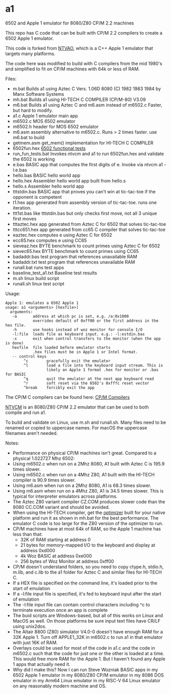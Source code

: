 # a1
6502 and Apple 1 emulator for 8080/Z80 CP/M 2.2 machines

This repo has C code that can be built with CP/M 2.2 compilers to create a 6502 Apple 1 emulator.

This code is forked from [NTVAO](https://github.com/davidly/ntvao), which is a C++ Apple 1 emulator that targets many platforms.

The code here was modified to build with C compilers from the mid 1980's and simplified to fit on CP/M machines with 64k or less of RAM.

Files:

   - m.bat        Builds a1 using Aztec C Vers. 1.06D 8080  (C) 1982 1983 1984 by Manx Software Systems
   - mh.bat       Builds a1 using HI-TECH C COMPILER (CP/M-80) V3.09
   - m6.bat       Builds a1 using Aztec C and m6.asm instead of m6502.c Faster, but hard to modify.
   - a1.c         Apple 1 emulator main app
   - m6502.c      MOS 6502 emulator
   - m6502.h      header for MOS 6502 emulator
   - m6.asm       assembly alternative to m6502.c. Runs > 2 times faster. use m6.bat to build
   - getmem.asm   get_mem() implementation for HI-TECH C COMPILER
   - 6502fun.hex  [6502 functional tests](https://github.com/Klaus2m5/6502_65C02_functional_tests)
   - run_fun_tests.bat Invokes ntvcm and a1 to run 6502fun.hex and validate the 6502 is working
   - e.bas        BASIC app that computes the first digits of e. Invoke via ntvcm a1 -l:e.bas
   - hello.bas    BASIC hello world app
   - hello.hex    Assembler hello world app built from hello.s
   - hello.s      Assembler hello world app
   - tttstdin.bas BASIC app that proves you can't win at tic-tac-toe if the opponent is competent
   - t1.hex       app generated from assembly version of tic-tac-toe. runs one iteration.
   - ttt1st.bas   like tttstdin.bas but only checks first move, not all 3 unique first moves
   - tttaztec.hex app generated from Aztec C for 6502 that solves tic-tac-toe
   - tttcc651.hex app generated from cc65 C compiler that solves tic-tac-toe
   - eaztec.hex   computes e using Aztec C for 6502
   - ecc65.hex    computes e using CC65
   - sieveaz.hex  BYTE benchmark to count primes using Aztec C for 6502
   - sievec65.hex BYTE benchmark to count primes using CC65
   - badaddr.bas  test program that references unavailable RAM
   - badaddr.txt  test program that references  unavailable RAM
   - runall.bat   runs test apps
   - baseline_test_a1.txt Baseline test results
   - m.sh         linux build script
   - runall.sh    linux test script

Usage:

    Apple 1: emulates a 6502 Apple 1
    usage: a1 <arguments> [hexfile>]
      arguments:
       -a       address at which pc is set, e.g. /a:0x1000
                overrides default of 0xff00 or the first address in the hex file.
       -h       use hooks instead of woz monitor for console I/O
       -l:file  loads file as keyboard input. e.g.: -l:estdin.bas
       -x       exit when control transfers to the monitor (when the app is done)
       hexfile  file loaded before emulator starts
                .hex files must be in Apple 1 or Intel format.
       -- control keys
            ^c        gracefully exit the emulator
            ^l        load a file into the keyboard input stream. This is
                      likely an Apple 1 format .hex for monitor or .bas for BASIC
            ^q        quit the emulator at the next app keyboard read
            ^r        soft reset via the 6502's 0xfffc reset vector
            ^break    forcibly exit the app

The CP/M C compilers can be found here: [CP/M Compilers](https://github.com/davidly/cpm_compilers)

[NTVCM](https://github.com/davidly/cpm_compilers) is an 8080/Z80 CP/M 2.2 emulator that can be used to both compile and run a1.

To build and validate on Linux, use m.sh and runall.sh. Many files need to be renamed or copied to uppercase names. For macOS the uppercase filenames aren't needed.

Notes:
  - Performance on physical CP/M machines isn't great. Compared to a physical 1.022727 Mhz 6502:
   - Using m6502.c when run on a 2Mhz 8080, A1 built with Aztec C is 195.9 times slower.
   - Using m6502.c when run on a 4Mhz Z80, A1 built with the HI-TECH compiler is 90.9 times slower.
   - Using m6.asm when run on a 2Mhz 8080, A1 is 68.3 times slower.
   - Using m6.asm when run on a 4Mhz Z80, A1 is 34.5 times slower. This is typical for interpreter emulators across platforms.
  - The Aztec Z80 variant compiler CZ.COM produces slower code than the 8080 CC.COM variant and should be avoided.
  - When using the HI-TECH compiler, get the [optimizer](https://github.com/nikitinprior/doptim) built for your native platform and run it as shown in mh.bat for the best performance. The emulator C code is too large for the Z80 version of the optimizer to run.
  - CP/M machines have at most 64k of RAM, so the Apple 1 machine has less than that:
      - 32K of RAM starting at address 0
      - 21 bytes for memory-mapped I/O to the keyboard and display at address 0xd000
      - 4k Woz BASIC at address 0xe000
      - 256 bytes of Woz Monitor at address 0xff00
  - CP/M doesn't understand folders, so you need to copy ctype.h, stdio.h, m.lib, and c.lib to the a1 folder for Aztec C and similar files for HI-TECH C.
  - If a HEX file is specified on the command line, it's loaded prior to the start of emulation
  - If a -l:file input file is specified, it's fed to keyboard input after the start of emulation
  - The -l:file input file can contain control characters including ^c to terminate execution once an app is complete
  - The buid scripts are Windows-based, but all of this works on Linux and MacOS as well. On those platforms be sure input text files have CR/LF using unix2dos.
  - The Altair 8800 (Z80) simulator V4.0-0 doesn't have enough RAM for a 32K Apple 1. Turn off APPLE1_32K in m6502.c to run a1 in that emulator with just 16K of RAM.
  - Overlays could be used for most of the code in a1.c and the code in m6502.c such that the code for just one or the other is loaded at a time. This would free more RAM for the Apple 1. But I haven't found any Apple 1 apps that actually need it.
  - Why did I make this? Now I can run Steve Wozniak BASIC apps in my 6502 Apple 1 emulator in my 8080/Z80 CP/M emulator in my 8086 DOS emulator in my Arm64 Linux emulator in my RISC-V 64 Linux emulator on any reasonably modern machine and OS.
